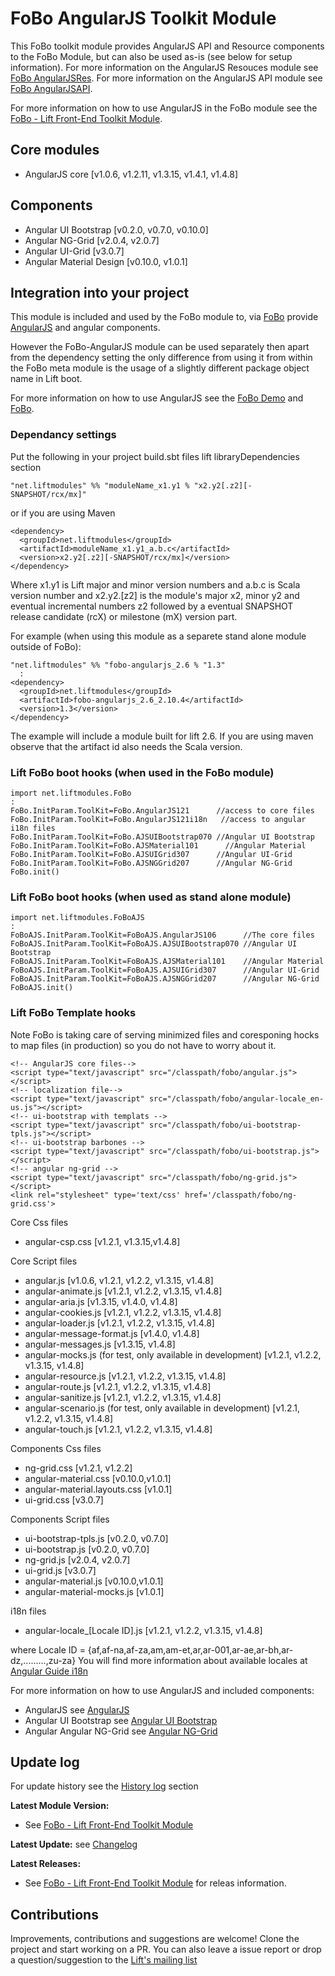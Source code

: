 # FoBo AngularJS Toolkit Module

This FoBo toolkit module provides AngularJS API and Resource components to the FoBo Module, but can also be used as-is (see below for setup information).
For more information on the AngularJS Resouces module see [FoBo AngularJSRes](https://github.com/karma4u101/AngularJSRes).
For more information on the AngularJS API module see [FoBo AngularJSAPI](https://github.com/karma4u101/AngularJSAPI).

For more information on how to use AngularJS in the FoBo module see the [FoBo - Lift Front-End Toolkit Module](https://github.com/karma4u101/FoBo).

Core modules 
---------------------------------
- AngularJS core [v1.0.6, v1.2.11, v1.3.15, v1.4.1, v1.4.8]

Components
----------
- Angular UI Bootstrap [v0.2.0, v0.7.0, v0.10.0]
- Angular NG-Grid [v2.0.4, v2.0.7]
- Angular UI-Grid [v3.0.7]
- Angular Material Design [v0.10.0, v1.0.1]


Integration into your project 
-------------------------------

This module is included and used by the FoBo module to, via [FoBo](https://github.com/karma4u101/FoBo/blob/master/README.md) provide [AngularJS](http://angularjs.org/) and angular components. 

However the FoBo-AngularJS module can be used separately then apart from the dependency setting the only difference from using it from within the FoBo meta module is the usage of a slightly different package object name in Lift boot. 

For more information on how to use AngularJS see the [FoBo Demo](http://www.media4u101.se/fobo-lift-template-demo/) and [FoBo](https://github.com/karma4u101/FoBo/blob/master/README.md).  

### Dependancy settings

Put the following in your project build.sbt files lift libraryDependencies section 

    "net.liftmodules" %% "moduleName_x1.y1 % "x2.y2[.z2][-SNAPSHOT/rcx/mx]"

or if you are using Maven

    <dependency>
      <groupId>net.liftmodules</groupId>
      <artifactId>moduleName_x1.y1_a.b.c</artifactId>
      <version>x2.y2[.z2][-SNAPSHOT/rcx/mx]</version>
    </dependency>

Where x1.y1 is Lift major and minor version numbers and a.b.c is Scala
version number and x2.y2.[z2] is the module's major x2, minor y2 and
eventual incremental numbers z2 followed by a eventual SNAPSHOT 
release candidate (rcX) or milestone (mX) version part.

For example (when using this module as a separete stand alone module outside of FoBo):

    "net.liftmodules" %% "fobo-angularjs_2.6 % "1.3"
      :
    <dependency>
      <groupId>net.liftmodules</groupId>
      <artifactId>fobo-angularjs_2.6_2.10.4</artifactId>
      <version>1.3</version>
    </dependency>

The example will include a module built for lift 2.6. If you are using maven observe that the artifact id also needs the Scala version.

### Lift FoBo boot hooks (when used in the FoBo module)

    import net.liftmodules.FoBo 
    :
    FoBo.InitParam.ToolKit=FoBo.AngularJS121      //access to core files 
    FoBo.InitParam.ToolKit=FoBo.AngularJS121i18n   //access to angular i18n files 
    FoBo.InitParam.ToolKit=FoBo.AJSUIBootstrap070 //Angular UI Bootstrap
    FoBo.InitParam.ToolKit=FoBo.AJSMaterial101      //Angular Material
    FoBo.InitParam.ToolKit=FoBo.AJSUIGrid307      //Angular UI-Grid
    FoBo.InitParam.ToolKit=FoBo.AJSNGGrid207      //Angular NG-Grid
    FoBo.init()

### Lift FoBo boot hooks (when used as stand alone module)

    import net.liftmodules.FoBoAJS 
    :
    FoBoAJS.InitParam.ToolKit=FoBoAJS.AngularJS106      //The core files 
    FoBoAJS.InitParam.ToolKit=FoBoAJS.AJSUIBootstrap070 //Angular UI Bootstrap
    FoBoAJS.InitParam.ToolKit=FoBoAJS.AJSMaterial101    //Angular Material
    FoBoAJS.InitParam.ToolKit=FoBoAJS.AJSUIGrid307      //Angular UI-Grid
    FoBoAJS.InitParam.ToolKit=FoBoAJS.AJSNGGrid207      //Angular NG-Grid
    FoBoAJS.init()

### Lift FoBo Template hooks

Note FoBo is taking care of serving minimized files and coresponing hocks to map files (in production) so you do not have to worry about it. 

    <!-- AngularJS core files-->
    <script type="text/javascript" src="/classpath/fobo/angular.js"></script>
    <!-- localization file-->
    <script type="text/javascript" src="/classpath/fobo/angular-locale_en-us.js"></script>
    <!-- ui-bootstrap with templats -->
    <script type="text/javascript" src="/classpath/fobo/ui-bootstrap-tpls.js"></script>
    <!-- ui-bootstrap barbones -->
    <script type="text/javascript" src="/classpath/fobo/ui-bootstrap.js"></script>
    <!-- angular ng-grid -->
    <script type="text/javascript" src="/classpath/fobo/ng-grid.js"></script>
    <link rel="stylesheet" type='text/css' href='/classpath/fobo/ng-grid.css'>

Core Css files

- angular-csp.css [v1.2.1, v1.3.15,v1.4.8]

Core Script files

- angular.js [v1.0.6, v1.2.1, v1.2.2, v1.3.15, v1.4.8]
- angular-animate.js [v1.2.1, v1.2.2, v1.3.15, v1.4.8]
- angular-aria.js [v1.3.15, v1.4.0, v1.4.8]
- angular-cookies.js [v1.2.1, v1.2.2, v1.3.15, v1.4.8]
- angular-loader.js [v1.2.1, v1.2.2, v1.3.15, v1.4.8]
- angular-message-format.js [v1.4.0, v1.4.8]
- angular-messages.js [v1.3.15, v1.4.8]
- angular-mocks.js (for test, only available in development) [v1.2.1, v1.2.2, v1.3.15, v1.4.8]
- angular-resource.js [v1.2.1, v1.2.2, v1.3.15, v1.4.8]
- angular-route.js [v1.2.1, v1.2.2, v1.3.15, v1.4.8]
- angular-sanitize.js [v1.2.1, v1.2.2, v1.3.15, v1.4.8]
- angular-scenario.js (for test, only available in development) [v1.2.1, v1.2.2, v1.3.15, v1.4.8] 
- angular-touch.js [v1.2.1, v1.2.2, v1.3.15, v1.4.8]

Components Css files

- ng-grid.css [v1.2.1, v1.2.2]
- angular-material.css [v0.10.0,v1.0.1]
- angular-material.layouts.css [v1.0.1]
- ui-grid.css [v3.0.7]


Components Script files

- ui-bootstrap-tpls.js [v0.2.0, v0.7.0]
- ui-bootstrap.js [v0.2.0, v0.7.0]
- ng-grid.js [v2.0.4, v2.0.7]
- ui-grid.js [v3.0.7]
- angular-material.js [v0.10.0,v1.0.1]
- angular-material-mocks.js [v1.0.1]
 
i18n files

- angular-locale_[Locale ID].js [v1.2.1, v1.2.2, v1.3.15, v1.4.8]

where Locale ID = {af,af-na,af-za,am,am-et,ar,ar-001,ar-ae,ar-bh,ar-dz,.........,zu-za}
You will find more information about available locales at [Angular Guide i18n](http://docs.angularjs.org/guide/i18n)

For more information on how to use AngularJS and included components:
- AngularJS see [AngularJS](http://angularjs.org/)
- Angular UI Bootstrap see [Angular UI Bootstrap](http://angular-ui.github.io/bootstrap/)
- Angular Angular NG-Grid see [Angular NG-Grid](http://angular-ui.github.io/ng-grid/)

Update log
----------

For update history see the [History log](https://github.com/karma4u101/FoBo/tree/master/CHANGELOG.md#history-log) section

**Latest Module Version:**
- See [FoBo - Lift Front-End Toolkit Module](https://github.com/karma4u101/FoBo)  

**Latest Update:**
see [Changelog](https://github.com/karma4u101/FoBo/blob/develop/CHANGELOG.md)

**Latest Releases:**
- See [FoBo - Lift Front-End Toolkit Module](https://github.com/karma4u101/FoBo) for releas information.

## Contributions
Improvements, contributions and suggestions are welcome! Clone the project and start working on a PR. You can also leave a issue report or drop a question/suggestion to the [Lift's mailing list](http://groups.google.com/group/liftweb/) 

 


